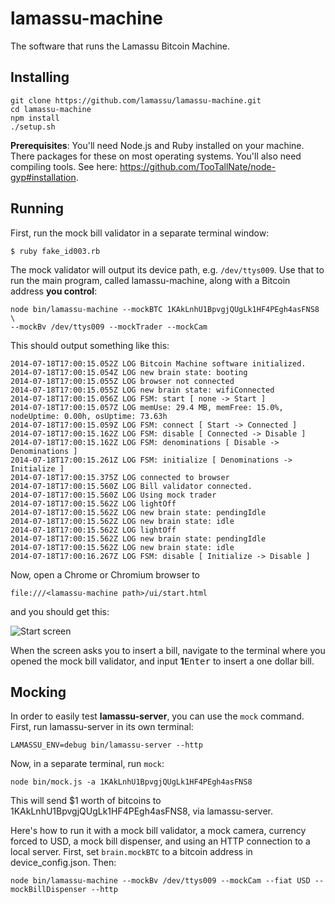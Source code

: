 # lamassu-machine
The software that runs the Lamassu Bitcoin Machine.

## Installing

```
git clone https://github.com/lamassu/lamassu-machine.git
cd lamassu-machine
npm install
./setup.sh
```

**Prerequisites**: You'll need Node.js and Ruby installed on your machine. There packages for these on most operating systems. You'll also need compiling tools. See here: https://github.com/TooTallNate/node-gyp#installation.

## Running

First, run the mock bill validator in a separate terminal window:

```
$ ruby fake_id003.rb
```

The mock validator will output its device path, e.g. ```/dev/ttys009```.
Use that to run the main program, called lamassu-machine, along with a Bitcoin
address **you control**:

```
node bin/lamassu-machine --mockBTC 1KAkLnhU1BpvgjQUgLk1HF4PEgh4asFNS8 \
--mockBv /dev/ttys009 --mockTrader --mockCam
```

This should output something like this:

```
2014-07-18T17:00:15.052Z LOG Bitcoin Machine software initialized.
2014-07-18T17:00:15.054Z LOG new brain state: booting
2014-07-18T17:00:15.055Z LOG browser not connected
2014-07-18T17:00:15.055Z LOG new brain state: wifiConnected
2014-07-18T17:00:15.056Z LOG FSM: start [ none -> Start ]
2014-07-18T17:00:15.057Z LOG memUse: 29.4 MB, memFree: 15.0%, nodeUptime: 0.00h, osUptime: 73.63h
2014-07-18T17:00:15.059Z LOG FSM: connect [ Start -> Connected ]
2014-07-18T17:00:15.162Z LOG FSM: disable [ Connected -> Disable ]
2014-07-18T17:00:15.162Z LOG FSM: denominations [ Disable -> Denominations ]
2014-07-18T17:00:15.261Z LOG FSM: initialize [ Denominations -> Initialize ]
2014-07-18T17:00:15.375Z LOG connected to browser
2014-07-18T17:00:15.560Z LOG Bill validator connected.
2014-07-18T17:00:15.560Z LOG Using mock trader
2014-07-18T17:00:15.562Z LOG lightOff
2014-07-18T17:00:15.562Z LOG new brain state: pendingIdle
2014-07-18T17:00:15.562Z LOG new brain state: idle
2014-07-18T17:00:15.562Z LOG lightOff
2014-07-18T17:00:15.562Z LOG new brain state: pendingIdle
2014-07-18T17:00:15.562Z LOG new brain state: idle
2014-07-18T17:00:16.267Z LOG FSM: disable [ Initialize -> Disable ]
```

Now, open a Chrome or Chromium browser to

```
file:///<lamassu-machine path>/ui/start.html
```

and you should get this:

![Start screen](docs/images/start-screen.png)

When the screen asks you to insert a bill, navigate to the terminal
where you opened the mock bill validator, and input **1**<kbd>Enter</kbd>
to insert a one dollar bill.

## Mocking

In order to easily test **lamassu-server**, you can use the ```mock``` command.
First, run lamassu-server in its own terminal:

```
LAMASSU_ENV=debug bin/lamassu-server --http
```

Now, in a separate terminal, run ```mock```:

```
node bin/mock.js -a 1KAkLnhU1BpvgjQUgLk1HF4PEgh4asFNS8
```

This will send $1 worth of bitcoins to 1KAkLnhU1BpvgjQUgLk1HF4PEgh4asFNS8, via lamassu-server.

Here's how to run it with a mock bill validator, a mock camera, currency forced to USD,
a mock bill dispenser, and using an HTTP connection to a local server. First, set
```brain.mockBTC``` to a bitcoin address in device_config.json. Then:

```
node bin/lamassu-machine --mockBv /dev/ttys009 --mockCam --fiat USD --mockBillDispenser --http
```
